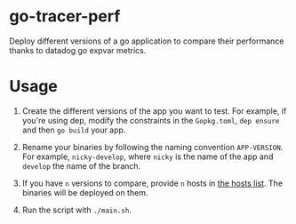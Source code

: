 # go-tracer-perf
Deploy different versions of a go application to compare their performance thanks to datadog go expvar metrics.

# Usage

1. Create the different versions of the app you want to test. 
For example, if you're using dep, modify the constraints in the `Gopkg.toml`, `dep ensure` and then `go build` your app.

2. Rename your binaries by following the naming convention `APP-VERSION`. 
For example, `nicky-develop`, where `nicky` is the name of the app and `develop` the name of the branch.

3. If you have `n` versions to compare, provide `n` hosts in [the hosts list](https://github.com/gabsn/go-tracer-perf/blob/master/main.sh#L9).
The binaries will be deployed on them.

4. Run the script with `./main.sh`.
